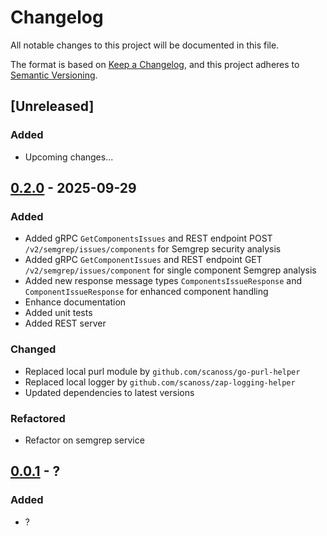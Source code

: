 # Changelog

All notable changes to this project will be documented in this file.

The format is based on [Keep a Changelog](https://keepachangelog.com/en/1.0.0/),
and this project adheres to [Semantic Versioning](https://semver.org/spec/v2.0.0.html).

## [Unreleased]
### Added
- Upcoming changes...

## [0.2.0] - 2025-09-29
### Added
- Added gRPC `GetComponentsIssues` and REST endpoint POST `/v2/semgrep/issues/components` for Semgrep security analysis
- Added gRPC `GetComponentIssues` and REST endpoint GET `/v2/semgrep/issues/component` for single component Semgrep analysis
- Added new response message types `ComponentsIssueResponse` and `ComponentIssueResponse` for enhanced component handling
- Enhance documentation
- Added unit tests
- Added REST server
### Changed
- Replaced local purl module by `github.com/scanoss/go-purl-helper`
- Replaced local logger by `github.com/scanoss/zap-logging-helper`
- Updated dependencies to latest versions
### Refactored
- Refactor on semgrep service


## [0.0.1] - ?
### Added
- ?

[0.2.0]: https://github.com/scanoss/semgrep/compare/v0.1.0...v0.2.0
[0.0.1]: https://github.com/scanoss/semgrep/compare/v0.0.0...v0.0.1

